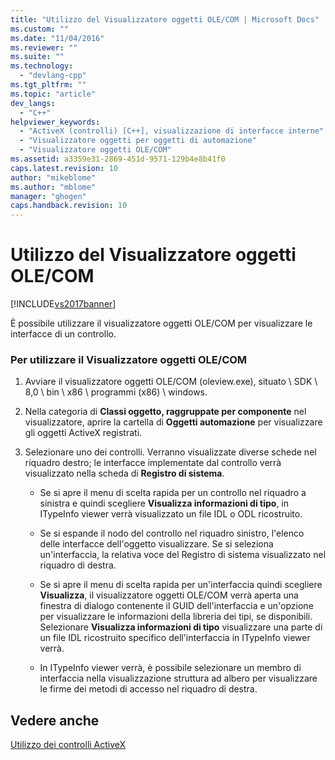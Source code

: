 ```yaml
---
title: "Utilizzo del Visualizzatore oggetti OLE/COM | Microsoft Docs"
ms.custom: ""
ms.date: "11/04/2016"
ms.reviewer: ""
ms.suite: ""
ms.technology: 
  - "devlang-cpp"
ms.tgt_pltfrm: ""
ms.topic: "article"
dev_langs: 
  - "C++"
helpviewer_keywords: 
  - "ActiveX (controlli) [C++], visualizzazione di interfacce interne"
  - "Visualizzatore oggetti per oggetti di automazione"
  - "Visualizzatore oggetti OLE/COM"
ms.assetid: a3359e31-2869-451d-9571-129b4e8b41f0
caps.latest.revision: 10
author: "mikeblome"
ms.author: "mblome"
manager: "ghogen"
caps.handback.revision: 10
---
```

# Utilizzo del Visualizzatore oggetti OLE/COM
[!INCLUDE[vs2017banner](../../assembler/inline/includes/vs2017banner.md)]

È possibile utilizzare il visualizzatore oggetti OLE\/COM per visualizzare le interfacce di un controllo.  
  
### Per utilizzare il Visualizzatore oggetti OLE\/COM  
  
1.  Avviare il visualizzatore oggetti OLE\/COM \(oleview.exe\), situato \\ SDK \\ 8,0 \\ bin \\ x86 \\ programmi \(x86\) \\ windows.  
  
2.  Nella categoria di **Classi oggetto, raggruppate per componente** nel visualizzatore, aprire la cartella di **Oggetti automazione** per visualizzare gli oggetti ActiveX registrati.  
  
3.  Selezionare uno dei controlli.  Verranno visualizzate diverse schede nel riquadro destro; le interfacce implementate dal controllo verrà visualizzato nella scheda di **Registro di sistema**.  
  
    -   Se si apre il menu di scelta rapida per un controllo nel riquadro a sinistra e quindi scegliere **Visualizza informazioni di tipo**, in ITypeInfo viewer verrà visualizzato un file IDL o ODL ricostruito.  
  
    -   Se si espande il nodo del controllo nel riquadro sinistro, l'elenco delle interfacce dell'oggetto visualizzare.  Se si seleziona un'interfaccia, la relativa voce del Registro di sistema visualizzato nel riquadro di destra.  
  
    -   Se si apre il menu di scelta rapida per un'interfaccia quindi scegliere **Visualizza**, il visualizzatore oggetti OLE\/COM verrà aperta una finestra di dialogo contenente il GUID dell'interfaccia e un'opzione per visualizzare le informazioni della libreria dei tipi, se disponibili.  Selezionare **Visualizza informazioni di tipo** visualizzare una parte di un file IDL ricostruito specifico dell'interfaccia in ITypeInfo viewer verrà.  
  
    -   In ITypeInfo viewer verrà, è possibile selezionare un membro di interfaccia nella visualizzazione struttura ad albero per visualizzare le firme dei metodi di accesso nel riquadro di destra.  
  
## Vedere anche  
 [Utilizzo dei controlli ActiveX](../../data/ado-rdo/using-activex-controls.md)